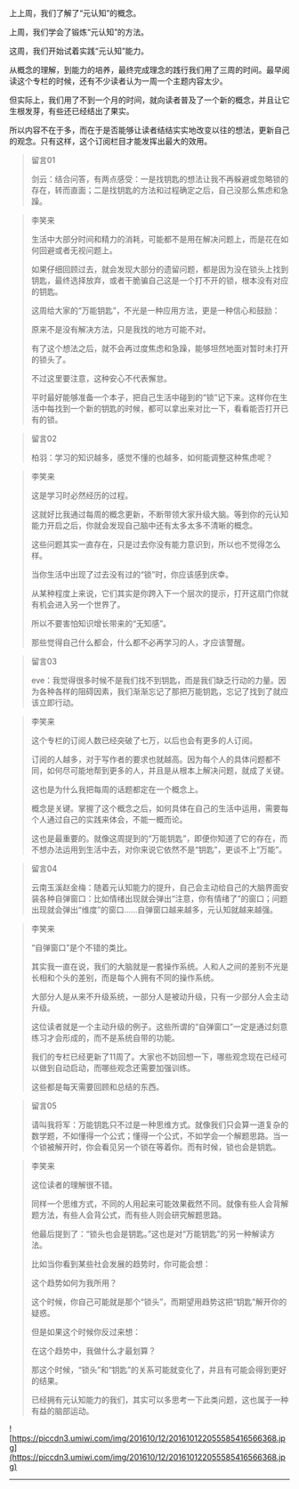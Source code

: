 上上周，我们了解了“元认知”的概念。

上周，我们学会了锻炼“元认知”的方法。

这周，我们开始试着实践“元认知”能力。

从概念的理解，到能力的培养，最终完成理念的践行我们用了三周的时间。最早阅读这个专栏的时候，还有不少读者认为一周一个主题内容太少。

但实际上，我们用了不到一个月的时间，就向读者普及了一个新的概念，并且让它生根发芽，有些还已经结出了果实。

所以内容不在于多，而在于是否能够让读者结结实实地改变以往的想法，更新自己的观念。只有这样，这个订阅栏目才能发挥出最大的效用。

> 留言01
> 
> 剑云：结合问答，有两点感受：一是找钥匙的想法让我不再躲避或忽略锁的存在，转而直面；二是找钥匙的方法和过程确定之后，自己没那么焦虑和急躁。

> 李笑来
> 
> 生活中大部分时间和精力的消耗，可能都不是用在解决问题上，而是花在如何回避或者无视问题上。
> 
> 如果仔细回顾过去，就会发现大部分的遗留问题，都是因为没在锁头上找到钥匙，最终选择放弃，或者干脆骗自己这是一个打不开的锁，根本没有对应的钥匙。
> 
> 这周给大家的“万能钥匙”，不光是一种应用方法，更是一种信心和鼓励：
> 
> 原来不是没有解决方法，只是我找的地方可能不对。
> 
> 有了这个想法之后，就不会再过度焦虑和急躁，能够坦然地面对暂时未打开的锁头了。
> 
> 不过这里要注意，这种安心不代表懈怠。
> 
> 平时最好能够准备一个本子，把自己生活中碰到的“锁”记下来。这样你在生活中每找到一个新的钥匙的时候，都可以拿出来对比一下，看看能否打开已有的锁。

> 留言02
> 
> 柏羽：学习的知识越多，感觉不懂的也越多，如何能调整这种焦虑呢？

> 李笑来
> 
> 这是学习时必然经历的过程。
> 
> 这就好比我通过每周的概念更新，不断带领大家升级大脑。等到你的元认知能力开启之后，你就会发现自己脑中还有太多太多不清晰的概念。
> 
> 这些问题其实一直存在，只是过去你没有能力意识到，所以也不觉得怎么样。
> 
> 当你生活中出现了过去没有过的“锁”时，你应该感到庆幸。
> 
> 从某种程度上来说，它们其实是你跨入下一个层次的提示，打开这扇门你就有机会进入另一个世界了。
> 
> 所以不要害怕知识增长带来的“无知感”。
> 
> 那些觉得自己什么都会，什么都不必再学习的人，才应该警醒。

> 留言03
> 
> eve：我觉得很多时候不是我们找不到钥匙，而是我们缺乏行动的力量。因为各种各样的阻碍因素，我们渐渐忘记了那把万能钥匙，忘记了找到了就应该立即行动。

> 李笑来
> 
> 这个专栏的订阅人数已经突破了七万，以后也会有更多的人订阅。
> 
> 订阅的人越多，对于写作者的要求也就越高。因为每个人的具体问题都不同，如何尽可能地帮到更多的人，并且是从根本上解决问题，就成了关键。
> 
> 这也是为什么我把每周的话题都定在一个概念上。
> 
> 概念是关键。掌握了这个概念之后，如何具体在自己的生活中运用，需要每个人通过自己的实践来体会，不能一概而论。
> 
> 这也是最重要的。就像这周提到的“万能钥匙”，即便你知道了它的存在，而不想办法运用到生活中去，对你来说它依然不是“钥匙”，更谈不上“万能”。

> 留言04
> 
> 云南玉溪赵金梅：随着元认知能力的提升，自己会主动给自己的大脑界面安装各种自弹窗口：比如情绪出现就会弹出“注意，你有情绪了”的窗口；问题出现就会弹出“维度”的窗口......自弹窗口越来越多，元认知就越来越强。

> 李笑来
> 
> “自弹窗口”是个不错的类比。
> 
> 其实我一直在说，我们的大脑就是一套操作系统。人和人之间的差别不光是长相和个头的差别，而是每个人拥有不同的操作系统。
> 
> 大部分人是从来不升级系统，一部分人是被动升级，只有一少部分人会主动升级。
> 
> 这位读者就是一个主动升级的例子。这些所谓的“自弹窗口”一定是通过刻意练习才会形成的，而不是系统自带的功能。
> 
> 我们的专栏已经更新了11周了。大家也不妨回想一下，哪些观念现在已经可以做到自动启动，而哪些观念还需要加强训练。
> 
> 这些都是每天需要回顾和总结的东西。

> 留言05
> 
> 请叫我将军：万能钥匙只不过是一种思维方式。就像我们只会算一道复杂的数学题，不如懂得一个公式；懂得一个公式，不如学会一个解题思路。当一个锁被解开时，你会看见另一个锁在等着你。而有时候，锁也会是钥匙。

> 李笑来
> 
> 这位读者的理解很不错。
> 
> 同样一个思维方式，不同的人用起来可能效果截然不同。就像有些人会背解题方法，有些人会背公式，而有些人则会研究解题思路。
> 
> 他最后提到了：“锁头也会是钥匙。”这也是对“万能钥匙”的另一种解读方法。
> 
> 比如当你看到某些社会发展的趋势时，你可能会想：
> 
> 这个趋势如何为我所用？
> 
> 这个时候，你自己可能就是那个“锁头”，而期望用趋势这把“钥匙”解开你的疑惑。
> 
> 但是如果这个时候你反过来想：
> 
> 在这个趋势中，我做什么才最划算？
> 
> 那这个时候，“锁头”和“钥匙”的关系可能就变化了，并且有可能会得到更好的结果。
> 
> 已经拥有元认知能力的我们，其实可以多思考一下此类问题，这也属于一种有益的脑部运动。

![https://piccdn3.umiwi.com/img/201610/12/201610122055585416566368.jpg](https://piccdn3.umiwi.com/img/201610/12/201610122055585416566368.jpg)

---
